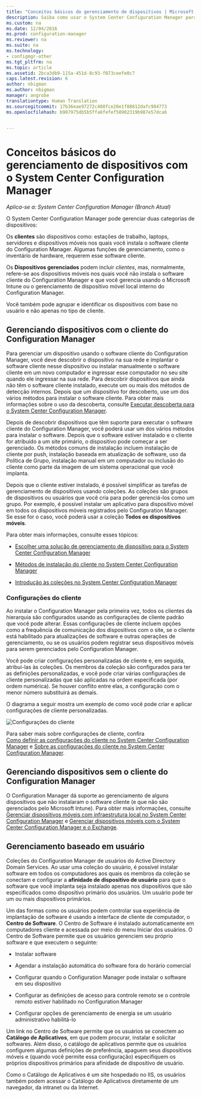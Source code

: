 ```yaml
---
title: "Conceitos básicos do gerenciamento de dispositivos | Microsoft Docs"
description: Saiba como usar o System Center Configuration Manager para gerenciar dispositivos.
ms.custom: na
ms.date: 12/04/2016
ms.prod: configuration-manager
ms.reviewer: na
ms.suite: na
ms.technology:
- configmgr-other
ms.tgt_pltfrm: na
ms.topic: article
ms.assetid: 2bca3db9-115a-451d-8c93-f073ceefe0c7
caps.latest.revision: 6
author: nbigman
ms.author: nbigman
manager: angrobe
translationtype: Human Translation
ms.sourcegitcommit: 17b36eae97272c408fce20e1f88812dafc984773
ms.openlocfilehash: b907975db5b5ffa6fefef58902319b987e57dca6


---
```

# <a name="fundamentals-of-managing-devices-with-system-center-configuration-manager"></a>Conceitos básicos do gerenciamento de dispositivos com o System Center Configuration Manager

*Aplica-se a: System Center Configuration Manager (Branch Atual)*

O System Center Configuration Manager pode gerenciar duas categorias de dispositivos:

Os **clientes** são dispositivos como: estações de trabalho, laptops, servidores e dispositivos móveis nos quais você instala o software cliente do Configuration Manager. Algumas funções de gerenciamento, como o inventário de hardware, requerem esse software cliente.  

Os **Dispositivos gerenciados** podem incluir *clientes*, mas, normalmente, refere-se aos dispositivos móveis nos quais você não instala o software cliente do Configuration Manager e que você gerencia usando o Microsoft Intune ou o gerenciamento de dispositivo móvel local interno do Configuration Manager.

Você também pode agrupar e identificar os dispositivos com base no usuário e não apenas no tipo de cliente.

## <a name="managing-devices-with-the-configuration-manager-client"></a>Gerenciando dispositivos com o cliente do Configuration Manager

Para gerenciar um dispositivo usando o software cliente do Configuration Manager, você deve descobrir o dispositivo na sua rede e implantar o software cliente nesse dispositivo ou instalar manualmente o software cliente em um novo computador e ingressar esse computador no seu site quando ele ingressar na sua rede. Para descobrir dispositivos que ainda não têm o software cliente instalado, execute um ou mais dos métodos de detecção internos. Depois que um dispositivo for descoberto, use um dos vários métodos para instalar o software cliente. Para obter mais informações sobre o uso da descoberta, consulte [Executar descoberta para o System Center Configuration Manager](../../core/servers/deploy/configure/run-discovery.md).  

 Depois de descobrir dispositivos que têm suporte para executar o software cliente do Configuration Manager, você poderá usar um dos vários métodos para instalar o software. Depois que o software estiver instalado e o cliente for atribuído a um site primário, o dispositivo pode começar a ser gerenciado.  Os métodos comuns de instalação incluem instalação de cliente por push, instalação baseada em atualização de software, uso da Política de Grupo, instalação manual em um computador ou inclusão do cliente como parte da imagem de um sistema operacional que você implanta.  

 Depois que o cliente estiver instalado, é possível simplificar as tarefas de gerenciamento de dispositivos usando coleções. As coleções são grupos de dispositivos ou usuários que você cria para poder gerenciá-los como um grupo. Por exemplo, é possível instalar um aplicativo para dispositivo móvel em todos os dispositivos móveis registrados pelo Configuration Manager. Se esse for o caso, você poderá usar a coleção **Todos os dispositivos móveis**.  

 Para obter mais informações, consulte esses tópicos:  

-   [Escolher uma solução de gerenciamento de dispositivo para o System Center Configuration Manager](../../core/plan-design/choose-a-device-management-solution.md)  

-   [Métodos de instalação do cliente no System Center Configuration Manager](../../core/clients/deploy/plan/client-installation-methods.md)  

-   [Introdução às coleções no System Center Configuration Manager](../../core/clients/manage/collections/introduction-to-collections.md)  

### <a name="client-settings"></a>Configurações do cliente  
 Ao instalar o Configuration Manager pela primeira vez, todos os clientes da hierarquia são configurados usando as configurações de cliente padrão que você pode alterar. Essas configurações de cliente incluem opções como a frequência de comunicação dos dispositivos com o site, se o cliente está habilitado para atualizações de software e outras operações de gerenciamento, ou se os usuários podem registrar seus dispositivos móveis para serem gerenciados pelo Configuration Manager.  

Você pode criar configurações personalizadas de cliente e, em seguida, atribui-las às coleções.  Os membros da coleção são configurados para ter as definições personalizadas, e você pode criar várias configurações de cliente personalizadas que são aplicadas na ordem especificada (por ordem numérica).  Se houver conflito entre elas, a configuração com o menor número substituirá as demais.  

O diagrama a seguir mostra um exemplo de como você pode criar e aplicar configurações de cliente personalizadas.  

 ![Configurações do cliente](media/ClientSettings.gif)  

 Para saber mais sobre configurações de cliente, confira  
                [Como definir as configurações do cliente no System Center Configuration Manager](../../core/clients/deploy/configure-client-settings.md) e [Sobre as configurações do cliente no System Center Configuration Manager](../../core/clients/deploy/about-client-settings.md).

## <a name="managing-devices-without-the-configuration-manager-client"></a>Gerenciando dispositivos sem o cliente do Configuration Manager  
 O Configuration Manager dá suporte ao gerenciamento de alguns dispositivos que não instalaram o software cliente (e que não são gerenciados pelo Microsoft Intune). Para obter mais informações, consulte [Gerenciar dispositivos móveis com infraestrutura local no System Center Configuration Manager](../../mdm/understand/manage-mobile-devices-with-on-premises-infrastructure.md) e [Gerenciar dispositivos móveis com o System Center Configuration Manager e o Exchange](../../mdm/deploy-use/manage-mobile-devices-with-exchange-activesync.md).  

## <a name="user-based-management"></a>Gerenciamento baseado em usuário  
 Coleções do Configuration Manager de usuários do Active Directory Domain Services. Ao usar uma coleção do usuário, é possível instalar software em todos os computadores aos quais os membros da coleção se conectam e configurar a **afinidade de dispositivo de usuário** para que o software que você implanta seja instalado apenas nos dispositivos que são especificados como dispositivo primário dos usuários. Um usuário pode ter um ou mais dispositivos primários.  

 Um das formas como os usuários podem controlar sua experiência de implantação de software é usando a interface de cliente de computador, o **Centro de Software**. O Centro de Software é instalado automaticamente em computadores cliente e acessada por meio do menu Iniciar dos usuários. O Centro de Software permite que os usuários gerenciem seu próprio software e que executem o seguinte:  

-   Instalar software  

-   Agendar a instalação automática do software fora do horário comercial  

-   Configurar quando o Configuration Manager pode instalar o software em seu dispositivo  

-   Configurar as definições de acesso para controle remoto se o controle remoto estiver habilitado no Configuration Manager  

-   Configurar opções de gerenciamento de energia se um usuário administrativo habilitá-lo  

 Um link no Centro de Software permite que os usuários se conectem ao **Catálogo de Aplicativos**, em que podem procurar, instalar e solicitar softwares. Além disso, o catálogo de aplicativos permite que os usuários configurem algumas definições de preferência, apaguem seus dispositivos móveis e (quando você permite essa configuração) especifiquem os próprios dispositivos primários para afinidade de dispositivo de usuário.   

 Como o Catálogo de Aplicativos é um site hospedado no IIS, os usuários também podem acessar o Catálogo de Aplicativos diretamente de um navegador, da intranet ou da Internet.  



<!--HONumber=Dec16_HO3-->


